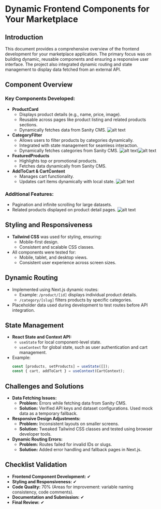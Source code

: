 # Dynamic Frontend Components for Your Marketplace

## **Introduction**
This document provides a comprehensive overview of the frontend development for your marketplace application. The primary focus was on building dynamic, reusable components and ensuring a responsive user interface. The project also integrated dynamic routing and state management to display data fetched from an external API.

## **Component Overview**

### **Key Components Developed:**
- **ProductCard**
  - Displays product details (e.g., name, price, image).
  - Reusable across pages like product listing and related products sections.
  - Dynamically fetches data from Sanity CMS.
  ![alt text](Screenshot_21-1-2025_225439_localhost.jpeg)
- **CategoryFilter**
  - Allows users to filter products by categories dynamically.
  - Integrated with state management for seamless interaction.
  - Dynamically fetches categories from Sanity CMS.
  ![alt text](<image copy 2.png>)![alt text](<image copy.png>)
- **FeaturedProducts**
  - Highlights top or promotional products.
  - Fetches data dynamically from Sanity CMS.
- **AddToCart & CartContent**
  - Manages cart functionality.
  - Updates cart items dynamically with local state.
![alt text](image.png)
### **Additional Features:**
- Pagination and infinite scrolling for large datasets.
- Related products displayed on product detail pages.
![alt text](<image copy 3.png>)
## **Styling and Responsiveness**
- **Tailwind CSS** was used for styling, ensuring:
  - Mobile-first design.
  - Consistent and scalable CSS classes.
- All components were tested for:
  - Mobile, tablet, and desktop views.
  - Consistent user experience across screen sizes.

## **Dynamic Routing**
- Implemented using Next.js dynamic routes:
  - Example: `/product/[id]` displays individual product details.
  - `/category/[slug]` filters products by specific categories.
- Placeholder data used during development to test routes before API integration.

## **State Management**
- **React State and Context API:**
  - `useState` for local component-level state.
  - `useContext` for global state, such as user authentication and cart management.
- Example:
  ```jsx
  const [products, setProducts] = useState([]);
  const { cart, addToCart } = useContext(CartContext);
  ```

## **Challenges and Solutions**
- **Data Fetching Issues:**
  - **Problem:** Errors while fetching data from Sanity CMS.
  - **Solution:** Verified API keys and dataset configurations. Used mock data as a temporary fallback.
- **Responsive Design Adjustments:**
  - **Problem:** Inconsistent layouts on smaller screens.
  - **Solution:** Tweaked Tailwind CSS classes and tested using browser developer tools.
- **Dynamic Routing Errors:**
  - **Problem:** Routes failed for invalid IDs or slugs.
  - **Solution:** Added error handling and fallback pages in Next.js.

## **Checklist Validation**
- **Frontend Component Development:** ✔
- **Styling and Responsiveness:** ✔
- **Code Quality:** 70% (Areas for improvement: variable naming consistency, code comments).
- **Documentation and Submission:** ✔
- **Final Review:** ✔
